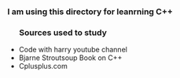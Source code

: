 <h3>I am using this directory for leanrning C++</h3>
<ul>
  <h3>Sources used to study</h3>
  <li>Code with harry youtube channel</li>
  <li>Bjarne Stroutsoup Book on C++</li>
  <li>Cplusplus.com</li>
</ul>
